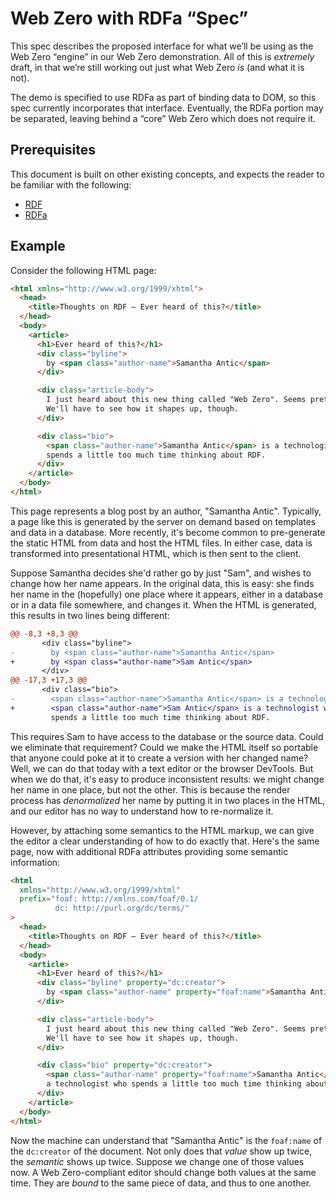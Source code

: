 # Web Zero with RDFa “Spec”

This spec describes the proposed interface for what we’ll be using as the Web Zero “engine” in our Web Zero demonstration. All of this is _extremely_ draft, in that we’re still working out just what Web Zero _is_ (and what it is not).

The demo is specified to use RDFa as part of binding data to DOM, so this spec currently incorporates that interface. Eventually, the RDFa portion may be separated, leaving behind a “core” Web Zero which does not require it.

## Prerequisites

This document is built on other existing concepts, and expects the reader to be familiar with the following:

- [RDF](https://www.w3.org/TR/rdf11-mt/)
- [RDFa](https://www.w3.org/TR/rdfa-core/)

## Example

Consider the following HTML page:

```html
<html xmlns="http://www.w3.org/1999/xhtml">
  <head>
    <title>Thoughts on RDF – Ever heard of this?</title>
  </head>
  <body>
    <article>
      <h1>Ever heard of this?</h1>
      <div class="byline">
        by <span class="author-name">Samantha Antic</span>
      </div>

      <div class="article-body">
        I just heard about this new thing called "Web Zero". Seems pretty neat!
        We'll have to see how it shapes up, though.
      </div>

      <div class="bio">
        <span class="author-name">Samantha Antic</span> is a technologist who
        spends a little too much time thinking about RDF.
      </div>
    </article>
  </body>
</html>
```

This page represents a blog post by an author, "Samantha Antic". Typically, a
page like this is generated by the server on demand based on templates and data
in a database. More recently, it's become common to pre-generate the static HTML
from data and host the HTML files. In either case, data is transformed into
presentational HTML, which is then sent to the client.

Suppose Samantha decides she'd rather go by just "Sam", and wishes to change how
her name appears. In the original data, this is easy: she finds her name in the
(hopefully) one place where it appears, either in a database or in a data file
somewhere, and changes it. When the HTML is generated, this results in two lines
being different:

```diff
@@ -8,3 +8,3 @@
       <div class="byline">
-        by <span class="author-name">Samantha Antic</span>
+        by <span class="author-name">Sam Antic</span>
       </div>
@@ -17,3 +17,3 @@
       <div class="bio">
-        <span class="author-name">Samantha Antic</span> is a technologist who
+        <span class="author-name">Sam Antic</span> is a technologist who
         spends a little too much time thinking about RDF.
```

This requires Sam to have access to the database or the source data. Could we
eliminate that requirement? Could we make the HTML itself so portable that
anyone could poke at it to create a version with her changed name? Well, we can
do that today with a text editor or the browser DevTools. But when we do that,
it's easy to produce inconsistent results: we might change her name in one
place, but not the other. This is because the render process has _denormalized_
her name by putting it in two places in the HTML, and our editor has no way to
understand how to re-normalize it.

However, by attaching some semantics to the HTML markup, we can give the editor
a clear understanding of how to do exactly that. Here's the same page, now with
additional RDFa attributes providing some semantic information:

```html
<html
  xmlns="http://www.w3.org/1999/xhtml"
  prefix="foaf: http://xmlns.com/foaf/0.1/
          dc: http://purl.org/dc/terms/"
>
  <head>
    <title>Thoughts on RDF – Ever heard of this?</title>
  </head>
  <body>
    <article>
      <h1>Ever heard of this?</h1>
      <div class="byline" property="dc:creator">
        by <span class="author-name" property="foaf:name">Samantha Antic</span>
      </div>

      <div class="article-body">
        I just heard about this new thing called "Web Zero". Seems pretty neat!
        We'll have to see how it shapes up, though.
      </div>

      <div class="bio" property="dc:creator">
        <span class="author-name" property="foaf:name">Samantha Antic</span> is
        a technologist who spends a little too much time thinking about RDF.
      </div>
    </article>
  </body>
</html>
```

Now the machine can understand that "Samantha Antic" is the `foaf:name` of the
`dc:creator` of the document. Not only does that _value_ show up twice, the
_semantic_ shows up twice. Suppose we change one of those values now. A Web
Zero-compliant editor should change both values at the same time. They are
_bound_ to the same piece of data, and thus to one another.
